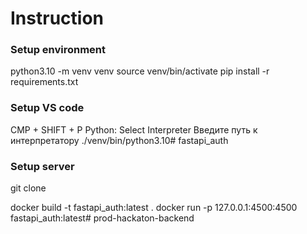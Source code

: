 # Instruction


### Setup environment
python3.10 -m venv venv
source venv/bin/activate
pip install -r requirements.txt


### Setup VS code
CMP + SHIFT + P
Python: Select Interpreter
Введите путь к интерпретатору
./venv/bin/python3.10# fastapi_auth


### Setup server

git clone <URL>

docker build -t fastapi_auth:latest .
docker run -p 127.0.0.1:4500:4500 fastapi_auth:latest# prod-hackaton-backend
